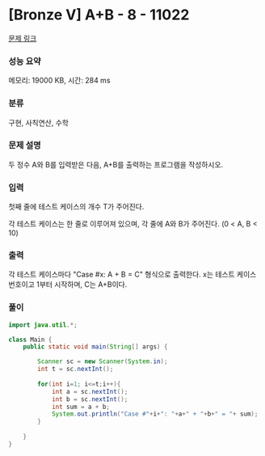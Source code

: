 # [Bronze V] A+B - 8 - 11022 

[문제 링크](https://www.acmicpc.net/problem/11022) 

### 성능 요약

메모리: 19000 KB, 시간: 284 ms

### 분류

구현, 사칙연산, 수학

### 문제 설명

<p>두 정수 A와 B를 입력받은 다음, A+B를 출력하는 프로그램을 작성하시오.</p>

### 입력 

 <p>첫째 줄에 테스트 케이스의 개수 T가 주어진다.</p>

<p>각 테스트 케이스는 한 줄로 이루어져 있으며, 각 줄에 A와 B가 주어진다. (0 < A, B < 10)</p>

### 출력 

 <p>각 테스트 케이스마다 "Case #x: A + B = C" 형식으로 출력한다. x는 테스트 케이스 번호이고 1부터 시작하며, C는 A+B이다.</p>

### 풀이
```java
import java.util.*;

class Main {
	public static void main(String[] args) {

		Scanner sc = new Scanner(System.in);
		int t = sc.nextInt();
		
		for(int i=1; i<=t;i++){
		    int a = sc.nextInt();
		    int b = sc.nextInt();
		    int sum = a + b;
		    System.out.println("Case #"+i+": "+a+" + "+b+" = "+ sum);
		}
		
	}
}
```

